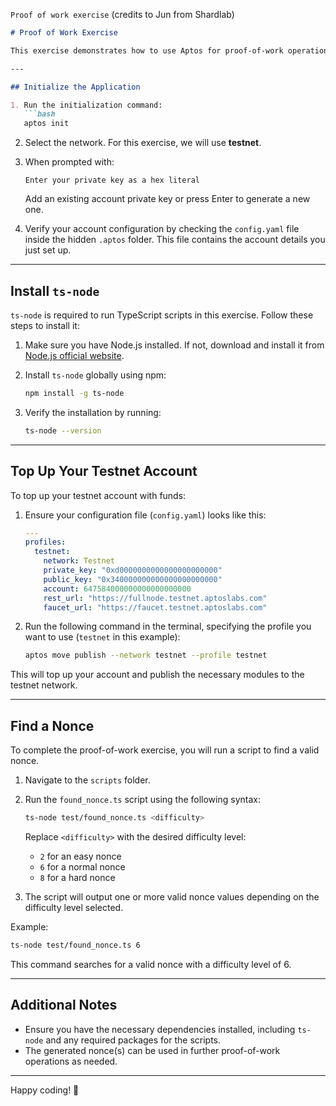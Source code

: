 ``Proof of work exercise``
(credits to Jun from Shardlab)

```markdown
# Proof of Work Exercise  

This exercise demonstrates how to use Aptos for proof-of-work operations. Follow the steps below to get started.  

---

## Initialize the Application  

1. Run the initialization command:  
   ```bash
   aptos init
   ```  

2. Select the network. For this exercise, we will use **testnet**.  

3. When prompted with:  
   ```
   Enter your private key as a hex literal
   ```  
   Add an existing account private key or press Enter to generate a new one.  

4. Verify your account configuration by checking the `config.yaml` file inside the hidden `.aptos` folder. This file contains the account details you just set up.  

---

## Install `ts-node`  

`ts-node` is required to run TypeScript scripts in this exercise. Follow these steps to install it:  

1. Make sure you have Node.js installed. If not, download and install it from [Node.js official website](https://nodejs.org/).  

2. Install `ts-node` globally using npm:  
   ```bash
   npm install -g ts-node
   ```  

3. Verify the installation by running:  
   ```bash
   ts-node --version
   ```  

---

## Top Up Your Testnet Account  

To top up your testnet account with funds:  

1. Ensure your configuration file (`config.yaml`) looks like this:  
   ```yaml
   ---
   profiles:
     testnet:
       network: Testnet
       private_key: "0xd0000000000000000000000"
       public_key: "0x340000000000000000000000"
       account: 647584000000000000000000
       rest_url: "https://fullnode.testnet.aptoslabs.com"
       faucet_url: "https://faucet.testnet.aptoslabs.com"
   ```  

2. Run the following command in the terminal, specifying the profile you want to use (`testnet` in this example):  
   ```bash
   aptos move publish --network testnet --profile testnet
   ```  

This will top up your account and publish the necessary modules to the testnet network.  

---

## Find a Nonce  

To complete the proof-of-work exercise, you will run a script to find a valid nonce.  

1. Navigate to the `scripts` folder.  

2. Run the `found_nonce.ts` script using the following syntax:  
   ```bash
   ts-node test/found_nonce.ts <difficulty>
   ```  
   Replace `<difficulty>` with the desired difficulty level:  
   - `2` for an easy nonce  
   - `6` for a normal nonce  
   - `8` for a hard nonce  

3. The script will output one or more valid nonce values depending on the difficulty level selected.  

Example:  
```bash
ts-node test/found_nonce.ts 6
```  

This command searches for a valid nonce with a difficulty level of 6.  

---

## Additional Notes  

- Ensure you have the necessary dependencies installed, including `ts-node` and any required packages for the scripts.  
- The generated nonce(s) can be used in further proof-of-work operations as needed.  

---  

Happy coding! 🚀  
```  
